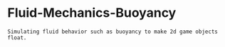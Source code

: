 # Fluid-Mechanics-Buoyancy
```
Simulating fluid behavior such as buoyancy to make 2d game objects float. 
```
